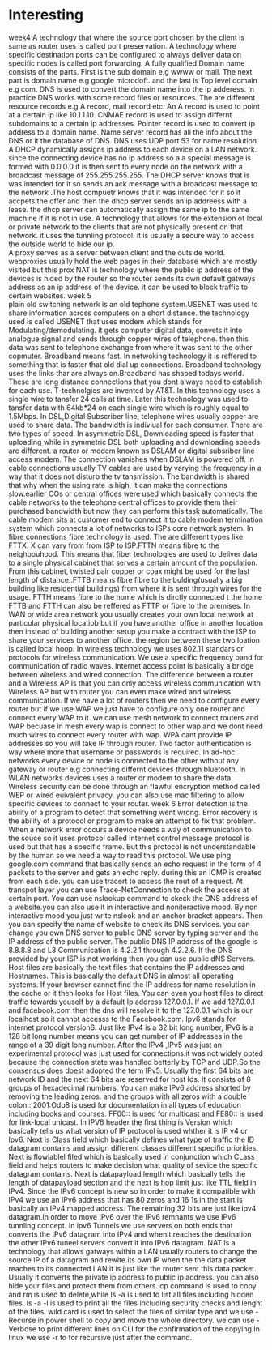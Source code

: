 # Interesting
week4
A technology that where the source port chosen by the client is same as router uses is called port preservation.
A technology where specific destination ports can be configured to always deliver data on specific nodes is called port forwarding.
A fully qualified Domain name consists of the parts. First is the sub domain e.g wwww or mail. The next part is domain name e.g google microdoft. and the last is Top level domain e.g com.
DNS is used to convert the domain name into the ip adderess. In practice DNS works with some record files or resources. The are different resource records e.g A record, mail record etc.
An A record is used to point at a certain ip like 10.1.1.10. CNMAE record is used to assign differnt subdomains to a certain ip addresses. Pointer record is used to convert ip address to a 
domain name. Name server record has all the info about the DNS or it the database of DNS. DNS uses UDP port 53 for name resolution.
A DHCP dynamically assigns ip address to each device on a LAN network. since the connecting device has no ip address so a a special message is formed with 0.0.0.0 it is then sent to every
node on the network with a broadcast message of 255.255.255.255. The DHCP server knows that is was intended for it so sends an ack message with a broadcast message to the network .The host 
compuetr knows that it was intended for it so it accpets the offer and then the dhcp server sends an ip addreess with a lease. the dhcp server can automatically assign the same ip to the 
same  machine if it is  not in use.
A technology that allows for the extension of local or private network to the clients that are not physically present on that network. it uses the tunnling protocol. it is usually a secure
way to access the outside world to hide our ip.  
A proxy serves as a server between client and the outside world. webproxies usually hold the web pages in their database which are mostly visited but this prox
NAT is technology where the public ip address of the devices is hided by the router so the router sends its own default gatways address as an ip address of the device. it can be used to 
block traffic to certain websites.
week 5  
plain old switching network is an old tephone system.USENET was used to share information across computers on a short distance.
the technology used is called USENET that uses modem which stands for Modulating/demodulating. it gets computer digital data, convets it into analogue signal and sends through copper wires of telephone.
then this data was sent to telephone exchange from where it was sent to the other copmuter. 
Broadband means fast. In netwoking technology it is reffered to something that is faster that old dial up connections. Broadband technology uses the links thar are always on.Broadband has 
shaped todays world. These are long distance connections that you dont always need to establish for each use.
T-technolgies are invented by AT&T. In this technology uses a single wire to tansfer 24 calls at time. Later this technology was used to tansfer data with 64kb*24 on each single wire which
is roughly equal to 1.5Mbps. 
In DSL,Digital Subscriber line, telephone wires usually copper are used to share data. The bandwidth is indiviual for each consumer. There are two types of speed. In asymmetric DSL,
Downloading speed is faster that uploading while in symmetric DSL both  uploading and downloading speeds are different. a router or modem known as DSLAM or digital subsriber line access
modem. The connection vanishes when DSLAM is powered off.
In cable connections usually TV cables are used by varying the frequency in a way that it does not disturb the tv tansmission. The bandwidth is shared that why when the using rate is high,
it can make the connections slow.earlier COs or central offices were used which basically connects the cable networks to the telephone central offices to provide them their purchased
bandwidth but now they can perform this task automatically. The cable modem sits at customer end to  connect it to cable modem termination system which connects a lot of networks to ISPs
core network system.
In fibre connections fibre technology is used. The are different types like FTTX. X can vary from from ISP to ISP.FTTN means fibre to the neighbouhood.
This means that fiber technologies are used to deliver data to a single physical cabinet that serves a certain amount of the population. From this cabinet, twisted pair copper or coax might
be used for the last length of distance..FTTB means fibre fibre to the bulding(usually a big building like 
residential buildings) from where it is sent through wires for the usage. FTTH means fibre to the home which is dirctly connected t the home FTTB and FTTH can also be reffered as FTTP or 
fibre to the premises. 
In WAN or wide area network you usually creates your own local network at particular physical locatiob but if you have another office in another location then instead of building another
setup you make a contract with the ISP to share your services to another office. the region between these two loation is called local hoop. 
In wireless technology we uses 802.11 standars or protocols for wireless communication. We use a specific frequency band for communication of radio waves. Internet access point is basically
a bridge between wireless and wired connection. The difference between a router and a Wireless AP is that you can only access wireless communication with Wireless AP but with router you
can even make wired and wireless communication. If we have a lot of routers then we need to configure every router but if we use WAP we just have to configure only one router and connect
every WAP to it. we can use mesh network to connect routers and WAP becuase in mesh every wap is connect to other wap and we dont need much wires to connect every router with wap.
WPA cant provide IP addresses so you will take IP through router. Two factor authentication is way where more that username or passwords is required.
In ad-hoc networks every device or node is connected to the other without any gateway or router e.g connecting differnt devices through bluetooth. In WLAN networks devices uses a router
or modem to share the data. Wireless security can be done through an flawful encryption method called WEP or wired euivalent privacy. you can also use mac filtering to allow specific
devices to connect to your router.
week 6
Error detection is the ability of a program to detect that something went wrong. Error recovery is the ability of a protocol or program to make an attempt to fix that problem.
When a network error occurs a device needs a way of communication to the souce so it uses protocol called Internet control message protocol is used but that has a specific frame.
But this protocol is not understandable by the human so we need a way to read this protocol. We use ping google.com command that basically sends an echo request in the form of 4 packets
to the server and gets an echo reply. during this an ICMP is created from each side. you can use tracert  to access the rout of a request. At transpot layer you can use Trace-NetConnection
to check the access at certain port.
You can use nslookup command to ckeck the DNS address of a website.you can also use it in interactive and noniteractive mood. By non interactive mood you just write nslook and an anchor
bracket appears. Then you can specify the name of website to check its DNS services. you can change you own DNS server to public DNS server by typing server and the IP address of the
public server. The public DNS IP address of the google is 8.8.8.8 and L3 Communication is 4.2.2.1 through 4.2.2.6.  If the DNS provided by your ISP is not working then you can use public
dNS Servers. 
Host files are basically the text files that contains the IP addresses and Hostnames. This is basically the default DNS in almost all operating systems. If your browser cannot find the
IP address for name resolution in the cache or it then looks for Host files. You can even you host files to direct traffic towards youself by a  default Ip address 127.0.0.1.
If we add 127.0.0.1 and facebook.com then the dns will resolve it to the 127.0.0.1 which is our localhost so it cannot accesss to the Facebook.com.
Ipv6 stands for internet protocol version6. Just like IPv4 is a 32 bit long number, IPv6 is a  128 bit long number means you can get number of IP addresses in the range of a 39 digit long
number. After the IPv4 ,IPv5 was just an experimental protocol was just used for connections.it was not widely opted because the connection state was handled betterly by TCP and UDP.So the 
consensus does doest adopted the term IPv5. Usually the first 64 bits are network ID and the next 64 bits are reserved for host Ids. It consists of 8 groups of hexadecimal numbers. 
You can make IPv6 address shorted by removing the leading zeros. and the groups with all zeros with a double colon::
2001:Odb8 is used for documentation in all types of education including books and courses. FF00:: is used for multicast and FE80:: is used for link-local unicast. 
In IPV6 header the first thing is Version which basically tells us what version of IP protocol is used whther it is IP v4 or Ipv6. Next is Class field which basically defines what type  of 
traffic the ID datagram contains and assign different classes different specific priorities. Next is flowlablel filed which is basically used in conjunction which CLass field and helps
routers to make decision what quality of sevice the specific datagram contains. Next is datapayload length which basically tells the length of datapayload section and the next is hop limit
just like TTL field in IPv4. 
Since the IPv6 concept is new so in order to make it compatible with IPv4 we use an IPv6 address that has 80 zeros and 16 1s in the start is basically an IPv4 mapped address. The remaining 
32 bits are just like ipv4 datagram.In order to move IPv6 over the IPv6 remnants we use IPv6 tunnling concept. In ipv6 Tunnels we use servers on both ends that converts the IPv6
datagram into IPv4 and whenit reaches the destination the other IPv6 tuneel servers convert it into IPv6 datagram.
NAT is a technology that allows gatways within a LAN usually routers to change the source IP of a datagram and rewite its own IP when the the data packet reaches to its connected LAN.it is just like
the router sent this data packet. Usually it converts the private ip address to public ip address.
you can also hide your files and protect them from others.
cp command is used to copy and rm is used to delete,while ls -a is used to list all files including hidden files. ls -a -l is used to print all the files including security checks and 
lenght of the files. wild card is used to select the files of similar type and we use -Recurse in power shell to copy and move the whole directory. we can use -Verbose to print different
lines on CLI for the confirmation of the copying.In linux we use -r to for recursive just after the command.
